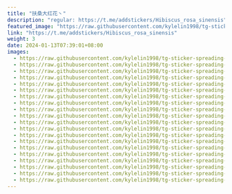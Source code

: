 ```yaml
---
title: "扶桑大红花丶"
description: "regular: https://t.me/addstickers/Hibiscus_rosa_sinensis"
featured_image: "https://raw.githubusercontent.com/kylelin1998/tg-sticker-spreading-worldwide-images/main/img/2307ce8f-33d9-4023-938c-475956a4789e.jpg"
link: "https://t.me/addstickers/Hibiscus_rosa_sinensis"
weight: 3
date: 2024-01-13T07:39:01+08:00
images:
  - https://raw.githubusercontent.com/kylelin1998/tg-sticker-spreading-worldwide-images/main/img/2307ce8f-33d9-4023-938c-475956a4789e.jpg
  - https://raw.githubusercontent.com/kylelin1998/tg-sticker-spreading-worldwide-images/main/img/7f29fa74-97e9-4ae8-b0ee-72ba896aefa0.jpg
  - https://raw.githubusercontent.com/kylelin1998/tg-sticker-spreading-worldwide-images/main/img/9cbc240f-8fb1-427f-98fe-29b8831359bb.jpg
  - https://raw.githubusercontent.com/kylelin1998/tg-sticker-spreading-worldwide-images/main/img/228caac6-197f-4d88-a558-0d32c8cda869.jpg
  - https://raw.githubusercontent.com/kylelin1998/tg-sticker-spreading-worldwide-images/main/img/0f896f85-f58d-4598-bd79-480c5dc0a4be.jpg
  - https://raw.githubusercontent.com/kylelin1998/tg-sticker-spreading-worldwide-images/main/img/f4863c27-d09d-4fb4-9cdc-929744185718.jpg
  - https://raw.githubusercontent.com/kylelin1998/tg-sticker-spreading-worldwide-images/main/img/279b5daa-d13a-46ab-b138-aadd9f709e6d.jpg
  - https://raw.githubusercontent.com/kylelin1998/tg-sticker-spreading-worldwide-images/main/img/001ae48a-13c9-41fa-a520-2a0049fa13ed.jpg
  - https://raw.githubusercontent.com/kylelin1998/tg-sticker-spreading-worldwide-images/main/img/1874ebb2-c687-4107-a900-bdf7fc58f755.jpg
  - https://raw.githubusercontent.com/kylelin1998/tg-sticker-spreading-worldwide-images/main/img/3c2d307f-751b-4fe4-8f2e-89db1fddbfca.jpg
  - https://raw.githubusercontent.com/kylelin1998/tg-sticker-spreading-worldwide-images/main/img/a41b4b37-7df0-4857-bc26-619f22d714b7.jpg
  - https://raw.githubusercontent.com/kylelin1998/tg-sticker-spreading-worldwide-images/main/img/b2946629-01c2-4509-8027-c6acdfbc22ea.jpg
  - https://raw.githubusercontent.com/kylelin1998/tg-sticker-spreading-worldwide-images/main/img/0a0f3bab-661f-4f4e-98a7-5b85fa48f657.jpg
  - https://raw.githubusercontent.com/kylelin1998/tg-sticker-spreading-worldwide-images/main/img/64cc7d03-24c4-4f4e-bdbb-8996dfe3ab52.jpg
  - https://raw.githubusercontent.com/kylelin1998/tg-sticker-spreading-worldwide-images/main/img/9cda013e-2076-463d-bb81-948796aac92d.jpg
  - https://raw.githubusercontent.com/kylelin1998/tg-sticker-spreading-worldwide-images/main/img/c5db83a8-3a24-4601-8699-5041f4d8d5d4.jpg
  - https://raw.githubusercontent.com/kylelin1998/tg-sticker-spreading-worldwide-images/main/img/e87a8799-cbbb-4762-a570-f7e3990b3dd3.jpg
  - https://raw.githubusercontent.com/kylelin1998/tg-sticker-spreading-worldwide-images/main/img/e22225ee-2805-4126-8350-2e7659068487.jpg
  - https://raw.githubusercontent.com/kylelin1998/tg-sticker-spreading-worldwide-images/main/img/e867edc0-1694-4ff7-b4bf-280dafc8f407.jpg
  - https://raw.githubusercontent.com/kylelin1998/tg-sticker-spreading-worldwide-images/main/img/02e0d82d-7f5d-4862-a36b-2fe61057e305.jpg
---
```

